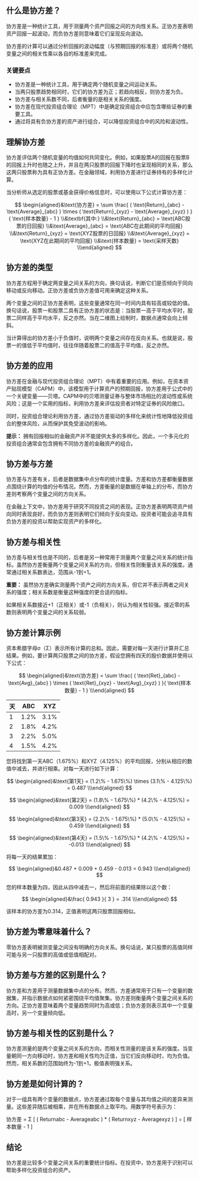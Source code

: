 ## 什么是协方差？

协方差是一种统计工具，用于测量两个资产回报之间的方向性关系。正协方差表明资产回报一起波动，而负协方差则意味着它们呈现反向波动。

协方差的计算可以通过分析回报的波动幅度（与预期回报的标准差）或将两个随机变量之间的相关性乘以各自的标准差来完成。

### 关键要点

- 协方差是一种统计工具，用于确定两个随机变量之间运动关系。
- 当两只股票趋势相同时，它们的协方差为正；若趋向相反，则协方差为负。
- 协方差与相关系数不同，后者衡量的是相关关系的强度。
- 协方差在现代投资组合理论（MPT）中是确定投资组合中应包含哪些证券的重要工具。
- 通过将具有负协方差的资产进行组合，可以降低投资组合中的风险和波动性。

## 理解协方差

协方差评估两个随机变量的均值如何共同变化。例如，如果股票A的回报在股票B的回报上升时也随之上升，并且在两只股票的回报下降时也呈现相同的关系，那么这两只股票称为具有正协方差。在金融领域，利用协方差进行证券持有的多样化计算。

当分析师从选定的股票或基金获得价格信息时，可以使用以下公式计算协方差：

$$ \begin{aligned}&\text{协方差} = \sum \frac{ ( \text{Return}_{abc} - \text{Average}_{abc} ) \times ( \text{Return}_{xyz} - \text{Average}_{xyz} ) }{ \text{样本数量} - 1 } \\&\textbf{其中:} \\&\text{Return}_{abc} = \text{ABC股票的日回报} \\&\text{Average}_{abc} = \text{ABC在此期间的平均回报} \\&\text{Return}_{xyz} = \text{XYZ股票的日回报} \\&\text{Average}_{xyz} = \text{XYZ在此期间的平均回报} \\&\text{样本数量} = \text{采样天数} \\\end{aligned} $$

## 协方差的类型

协方差方程用于确定两变量之间关系的方向，换句话说，判断它们是否倾向于同向移动或反向移动。正协方差或负协方差值可用来确定这种关系。

两个变量之间的正协方差表明，这些变量通常在同一时间内具有较高或较低的值。换句话说，股票一和股票二具有正协方差的状态是：当股票一高于平均水平时，股票二同样高于平均水平，反之亦然。当在二维图上绘制时，数据点通常会向上倾斜。

当计算得出的协方差小于负值时，说明两个变量之间存在反向关系。也就是说，股票一的值低于平均值时，往往伴随着股票二的值高于平均值，反之亦然。

## 协方差的应用

协方差在金融与现代投资组合理论（MPT）中有着重要的应用。例如，在资本资产贴现模型（CAPM）中，该模型用于计算资产的预期回报，协方差用于公式中的一个关键变量——贝塔。CAPM中的贝塔测量证券与整体市场相比的波动性或系统风险；这是一个实用的指标，利用协方差来评估投资者对特定证券的风险敞口。

同时，投资组合理论利用协方差，通过协方差驱动的多样化来统计性地降低投资组合的整体风险，从而保护其免受波动的影响。

**提示：** 拥有回报相似的金融资产并不能提供太多的多样化。因此，一个多元化的投资组合通常会包含拥有不同协方差的金融资产的组合。

## 协方差与方差

协方差与方差有关，后者是数据集中点分布的统计度量。方差和协方差都衡量数据点围绕计算的均值的分布情况。然而，方差衡量的是数据在单轴上的分布，而协方差则考察两个变量之间的方向关系。

在金融上下文中，协方差用于研究不同投资之间的表现。正协方差表明两项资产倾向同时表现良好，而负协方差则表明它们倾向于反向变动。投资者可能会追寻具有负协方差的投资以帮助实现资产的多样化。

## 协方差与相关性

协方差与相关性也是不同的，后者是另一种常用于测量两个变量之间关系的统计指标。虽然协方差衡量两个变量之间关系的方向，但相关性则衡量该关系的强度。通常通过相关系数表达，范围从-1到+1。

**重要：** 虽然协方差确实测量两个资产之间的方向关系，但它并不表示两者之间关系的强度；相关系数是衡量这种强度的更合适的指标。

如果相关系数接近+1（正相关）或-1（负相关），则认为相关性较强。接近零的系数则表明两个变量之间的关系较弱。

## 协方差计算示例

资本希腊字母σ（Σ）表示所有计算的总和。因此，需要对每一天进行计算并汇总结果。例如，要计算两只股票之间的协方差，假设您拥有四天的股价数据并使用以下公式：

$$ \begin{aligned}&\text{协方差} = \sum \frac{ ( \text{Ret}_{abc} - \text{Avg}_{abc} ) \times ( \text{Ret}_{xyz} - \text{Avg}_{xyz} ) }{ \text{样本数量} - 1 } \\\end{aligned} $$

|天|ABC|XYZ|
|---|---|---|
|1|1.2%|3.1%|
|2|1.8%|4.2%|
|3|2.2%|5.0%|
|4|1.5%|4.2%|

您将找到第一天ABC（1.675%）和XYZ（4.125%）的平均回报，分别从相应的数值中减去，并进行相乘。对每一天进行如下计算：

$$ \begin{aligned}&\text{第1天} = (1.2\% - 1.675\%) \times (3.1\% - 4.125\%) = 0.487 \\\end{aligned} $$

$$ \begin{aligned}&\text{第2天} = (1.8\% - 1.675\%) * (4.2\% - 4.125\%) = 0.009 \\\end{aligned} $$

$$ \begin{aligned}&\text{第3天} = (2.2\% - 1.675\%) * (5.0\% - 4.125\%) = 0.459 \\\end{aligned} $$

$$ \begin{aligned}&\text{第4天} = (1.5\% - 1.675\%) * (4.2\% - 4.125\%) = -0.013 \\\end{aligned} $$

将每一天的结果累加：

$$ \begin{aligned}&0.487 + 0.009 + 0.459 - 0.013 = 0.943 \\\end{aligned} $$

您的样本数量为四，因此从四中减去一，然后将前面的结果除以这个数：

$$ \begin{aligned}&\frac{ 0.943 }{ 3 } = .314 \\\end{aligned} $$

该样本的协方差为0.314，正值表明这两只股票回报相似。

## 协方差为零意味着什么？

零协方差表明被测变量之间没有明确的方向关系。换句话说，某只股票的高值同样可能与另一只股票的高值或低值相配对。

## 协方差与方差的区别是什么？

协方差和方差用于测量数据集中点的分布。然而，方差通常用于只有一个变量的数据集，并指示数据点如何紧密围绕平均值聚集。协方差则衡量两个变量之间关系的方向。正协方差意味着两个变量趋势同时为高或低；负协方差则表示其中一个变量高时，另一个变量倾向低。

## 协方差与相关性的区别是什么？

协方差测量的是两个变量之间关系的方向，而相关性测量的是该关系的强度。当变量朝同一方向移动时，协方差和相关性均为正值，当它们反向移动时，均为负值。然而，相关系数的范围始终为-1到+1，极值表明强关系。

## 协方差是如何计算的？

对于一组具有两个变量的数据点，协方差通过取每个变量与其均值之间的差异来测量。这些差异随后被相乘，并在所有数据点上取平均。用数学符号表示为：

协方差 = Σ [ ( Returnabc - Averageabc ) * ( Returnxyz - Averagexyz ) ] ÷ [ 样本数量 - 1 ]

## 结论

协方差是比较多个变量之间关系的重要统计指标。在投资中，协方差用于识别可以帮助多样化投资组合的资产。

